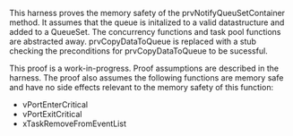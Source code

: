 This harness proves the memory safety of the prvNotifyQueuSetContainer method.
It assumes that the queue is initalized to a valid datastructure and added
to a QueueSet. The concurrency functions and task pool functions are abstracted
away. prvCopyDataToQueue is replaced with a stub checking the preconditions
for prvCopyDataToQueue to be sucessful.

This proof is a work-in-progress.  Proof assumptions are described in
the harness.  The proof also assumes the following functions are
memory safe and have no side effects relevant to the memory safety of
this function:

* vPortEnterCritical
* vPortExitCritical
* xTaskRemoveFromEventList
